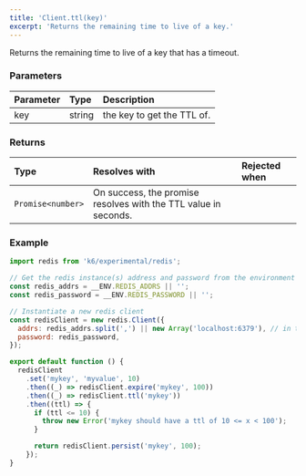```yaml
---
title: 'Client.ttl(key)'
excerpt: 'Returns the remaining time to live of a key.'
---
```


Returns the remaining time to live of a key that has a timeout.

### Parameters

| Parameter | Type   | Description                |
| :-------- | :----- | :------------------------- |
| key       | string | the key to get the TTL of. |


### Returns

| Type              | Resolves with                                                              | Rejected when |
| :---------------- | :---------------------------------------------------------------------- | :------- |
| `Promise<number>` | On success, the promise resolves with the TTL value in seconds. |          |

### Example

<CodeGroup labels={[]}>

```javascript
import redis from 'k6/experimental/redis';

// Get the redis instance(s) address and password from the environment
const redis_addrs = __ENV.REDIS_ADDRS || '';
const redis_password = __ENV.REDIS_PASSWORD || '';

// Instantiate a new redis client
const redisClient = new redis.Client({
  addrs: redis_addrs.split(',') || new Array('localhost:6379'), // in the form of 'host:port', separated by commas
  password: redis_password,
});

export default function () {
  redisClient
    .set('mykey', 'myvalue', 10)
    .then((_) => redisClient.expire('mykey', 100))
    .then((_) => redisClient.ttl('mykey'))
    .then((ttl) => {
      if (ttl <= 10) {
        throw new Error('mykey should have a ttl of 10 <= x < 100');
      }

      return redisClient.persist('mykey', 100);
    });
}
```

</CodeGroup>